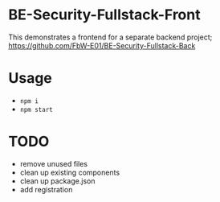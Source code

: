# BE-Security-Fullstack-Front

This demonstrates a frontend for a separate backend project; https://github.com/FbW-E01/BE-Security-Fullstack-Back

# Usage

- `npm i`
- `npm start`

# TODO

- remove unused files
- clean up existing components
- clean up package.json
- add registration